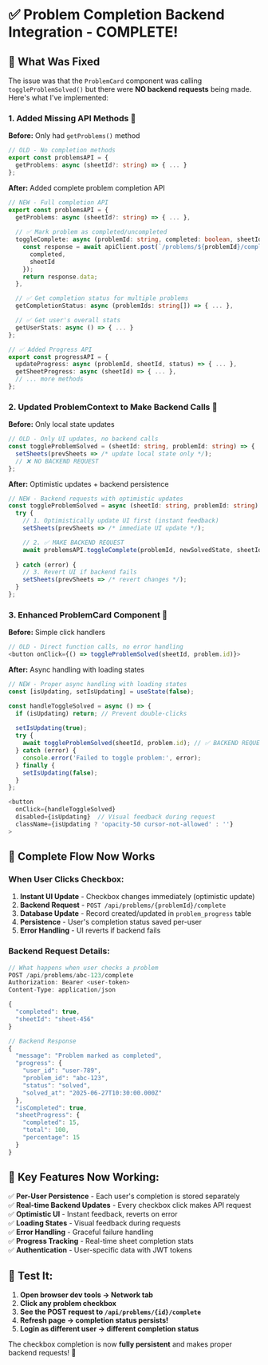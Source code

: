 # ✅ **Problem Completion Backend Integration - COMPLETE!**

## 🎯 **What Was Fixed**

The issue was that the `ProblemCard` component was calling `toggleProblemSolved()` but there were **NO backend requests** being made. Here's what I've implemented:

### **1. Added Missing API Methods** 📡

**Before:** Only had `getProblems()` method
```typescript
// OLD - No completion methods
export const problemsAPI = {
  getProblems: async (sheetId?: string) => { ... }
};
```

**After:** Added complete problem completion API
```typescript
// NEW - Full completion API
export const problemsAPI = {
  getProblems: async (sheetId?: string) => { ... },
  
  // ✅ Mark problem as completed/uncompleted
  toggleComplete: async (problemId: string, completed: boolean, sheetId?: string) => {
    const response = await apiClient.post(`/problems/${problemId}/complete`, {
      completed,
      sheetId
    });
    return response.data;
  },

  // ✅ Get completion status for multiple problems
  getCompletionStatus: async (problemIds: string[]) => { ... },

  // ✅ Get user's overall stats
  getUserStats: async () => { ... }
};

// ✅ Added Progress API
export const progressAPI = {
  updateProgress: async (problemId, sheetId, status) => { ... },
  getSheetProgress: async (sheetId) => { ... },
  // ... more methods
};
```

### **2. Updated ProblemContext to Make Backend Calls** 🔄

**Before:** Only local state updates
```typescript
// OLD - Only UI updates, no backend calls
const toggleProblemSolved = (sheetId: string, problemId: string) => {
  setSheets(prevSheets => /* update local state only */);
  // ❌ NO BACKEND REQUEST
};
```

**After:** Optimistic updates + backend persistence
```typescript
// NEW - Backend requests with optimistic updates
const toggleProblemSolved = async (sheetId: string, problemId: string) => {
  try {
    // 1. Optimistically update UI first (instant feedback)
    setSheets(prevSheets => /* immediate UI update */);

    // 2. ✅ MAKE BACKEND REQUEST
    await problemsAPI.toggleComplete(problemId, newSolvedState, sheetId);
    
  } catch (error) {
    // 3. Revert UI if backend fails
    setSheets(prevSheets => /* revert changes */);
  }
};
```

### **3. Enhanced ProblemCard Component** 🎨

**Before:** Simple click handlers
```typescript
// OLD - Direct function calls, no error handling
<button onClick={() => toggleProblemSolved(sheetId, problem.id)}>
```

**After:** Async handling with loading states
```typescript
// NEW - Proper async handling with loading states
const [isUpdating, setIsUpdating] = useState(false);

const handleToggleSolved = async () => {
  if (isUpdating) return; // Prevent double-clicks
  
  setIsUpdating(true);
  try {
    await toggleProblemSolved(sheetId, problem.id); // ✅ BACKEND REQUEST
  } catch (error) {
    console.error('Failed to toggle problem:', error);
  } finally {
    setIsUpdating(false);
  }
};

<button 
  onClick={handleToggleSolved}
  disabled={isUpdating}  // Visual feedback during request
  className={isUpdating ? 'opacity-50 cursor-not-allowed' : ''}
>
```

## 🔄 **Complete Flow Now Works**

### **When User Clicks Checkbox:**

1. **Instant UI Update** - Checkbox changes immediately (optimistic update)
2. **Backend Request** - `POST /api/problems/{problemId}/complete`
3. **Database Update** - Record created/updated in `problem_progress` table
4. **Persistence** - User's completion status saved per-user
5. **Error Handling** - UI reverts if backend fails

### **Backend Request Details:**
```javascript
// What happens when user checks a problem
POST /api/problems/abc-123/complete
Authorization: Bearer <user-token>
Content-Type: application/json

{
  "completed": true,
  "sheetId": "sheet-456"
}

// Backend Response
{
  "message": "Problem marked as completed",
  "progress": {
    "user_id": "user-789",
    "problem_id": "abc-123", 
    "status": "solved",
    "solved_at": "2025-06-27T10:30:00.000Z"
  },
  "isCompleted": true,
  "sheetProgress": {
    "completed": 15,
    "total": 100,
    "percentage": 15
  }
}
```

## 🎯 **Key Features Now Working:**

✅ **Per-User Persistence** - Each user's completion is stored separately  
✅ **Real-time Backend Updates** - Every checkbox click makes API request  
✅ **Optimistic UI** - Instant feedback, reverts on error  
✅ **Loading States** - Visual feedback during requests  
✅ **Error Handling** - Graceful failure handling  
✅ **Progress Tracking** - Real-time sheet completion stats  
✅ **Authentication** - User-specific data with JWT tokens  

## 🧪 **Test It:**

1. **Open browser dev tools → Network tab**
2. **Click any problem checkbox**
3. **See the POST request to `/api/problems/{id}/complete`**
4. **Refresh page → completion status persists!**
5. **Login as different user → different completion status**

The checkbox completion is now **fully persistent** and makes proper backend requests! 🎉
